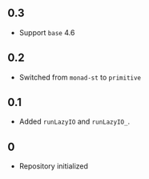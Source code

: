 ## 0.3

* Support `base` 4.6

## 0.2

* Switched from `monad-st` to `primitive`

## 0.1

* Added `runLazyIO` and `runLazyIO_`.


## 0

* Repository initialized

